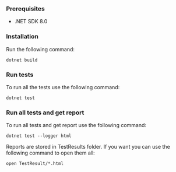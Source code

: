 ### Prerequisites

- .NET SDK 8.0

### Installation

Run the following command:

```
dotnet build
```

### Run tests

To run all the tests use the following command:

```
dotnet test
```

### Run all tests and get report

To run all tests and get report use the following command:

```
dotnet test --logger html
```

Reports are stored in TestResults folder. If you want you can use the following command to open them all:

```
open TestResult/*.html
```

